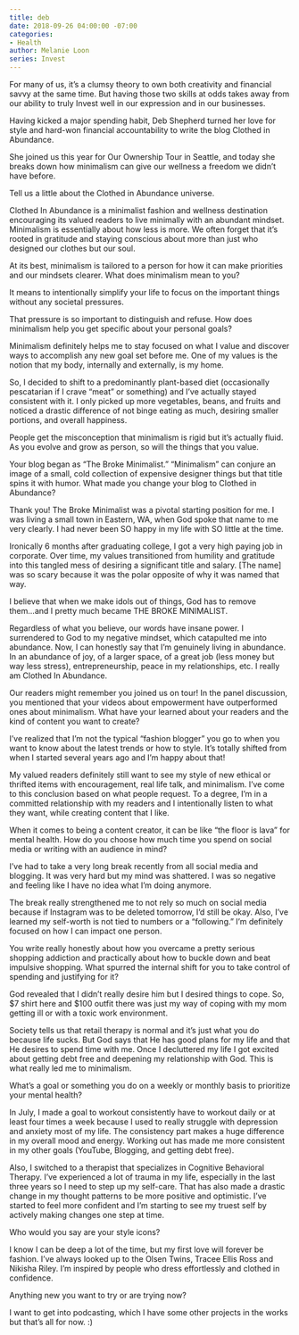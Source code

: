 ```yaml
---
title: deb
date: 2018-09-26 04:00:00 -07:00
categories:
- Health
author: Melanie Loon
series: Invest
---
```


For many of us, it’s a clumsy theory to own both creativity and financial savvy at the same time. But having those two skills at odds takes away from our ability to truly Invest well in our expression and in our businesses.

Having kicked a major spending habit, Deb Shepherd turned her love for style and hard-won financial accountability to write the blog Clothed in Abundance.

She joined us this year for Our Ownership Tour in Seattle, and today she breaks down how minimalism can give our wellness a freedom we didn’t have before.

Tell us a little about the Clothed in Abundance universe.

Clothed In Abundance is a minimalist fashion and wellness destination encouraging its valued readers to live minimally with an abundant mindset. Minimalism is essentially about how less is more. We often forget that it’s rooted in gratitude and staying conscious about more than just who designed our clothes but our soul.

At its best, minimalism is tailored to a person for how it can make priorities and our mindsets clearer. What does minimalism mean to you?

It means to intentionally simplify your life to focus on the important things without any societal pressures. 

That pressure is so important to distinguish and refuse. How does minimalism help you get specific about your personal goals?

Minimalism definitely helps me to stay focused on what I value and discover ways to accomplish any new goal set before me. One of my values is the notion that my body, internally and externally, is my home.

So, I decided to shift to a predominantly plant-based diet (occasionally pescatarian if I crave “meat” or something) and I’ve actually stayed consistent with it. I only picked up more vegetables, beans, and fruits and noticed a drastic difference of not binge eating as much, desiring smaller portions, and overall happiness. 

People get the misconception that minimalism is rigid but it’s actually fluid. As you evolve and grow as person, so will the things that you value.

Your blog began as “The Broke Minimalist.” “Minimalism” can conjure an image of a small, cold collection of expensive designer things but that title spins it with humor. What made you change your blog to Clothed in Abundance?

Thank you! The Broke Minimalist was a pivotal starting position for me. I was living a small town in Eastern, WA, when God spoke that name to me very clearly. I had never been SO happy in my life with SO little at the time.

Ironically 6 months after graduating college, I got a very high paying job in corporate. Over time, my values transitioned from humility and gratitude into this tangled mess of desiring a significant title and salary. [The name] was so scary because it was the polar opposite of why it was named that way. 

I believe that when we make idols out of things, God has to remove them...and I pretty much became THE BROKE MINIMALIST.

Regardless of what you believe, our words have insane power. I surrendered to God to my negative mindset, which catapulted me into abundance. Now, I can honestly say that I’m genuinely living in abundance. In an abundance of joy, of a larger space, of a great job (less money but way less stress), entrepreneurship, peace in my relationships, etc. I really am Clothed In Abundance. 

Our readers might remember you joined us on tour! In the panel discussion, you mentioned that your videos about empowerment have outperformed ones about minimalism. What have your learned about your readers and the kind of content you want to create?

I’ve realized that I’m not the typical “fashion blogger” you go to when you want to know about the latest trends or how to style. It’s totally shifted from when I started several years ago and I’m happy about that!

My valued readers definitely still want to see my style of new ethical or thrifted items with encouragement, real life talk, and minimalism. I’ve come to this conclusion based on what people request. To a degree, I’m in a committed relationship with my readers and I intentionally listen to what they want, while creating content that I like. 

When it comes to being a content creator, it can be like “the floor is lava” for mental health. How do you choose how much time you spend on social media or writing with an audience in mind?

I’ve had to take a very long break recently from all social media and blogging. It was very hard but my mind was shattered. I was so negative and feeling like I have no idea what I’m doing anymore.

The break really strengthened me to not rely so much on social media because if Instagram was to be deleted tomorrow, I’d still be okay. Also, I’ve learned my self-worth is not tied to numbers or a “following.” I’m definitely focused on how I can impact one person.  

You write really honestly about how you overcame a pretty serious shopping addiction and practically about how to buckle down and beat impulsive shopping. What spurred the internal shift for you to take control of spending and justifying for it?

God revealed that I didn’t really desire him but I desired things to cope. So, $7 shirt here and $100 outfit there was just my way of coping with my mom getting ill or with a toxic work environment.

Society tells us that retail therapy is normal and it’s just what you do because life sucks. But God says that He has good plans for my life and that He desires to spend time with me. Once I decluttered my life I got excited about getting debt free and deepening my relationship with God. This is what really led me to minimalism. 

What’s a goal or something you do on a weekly or monthly basis to prioritize your mental health?

In July, I made a goal to workout consistently have to workout daily or at least four times a week because I used to really struggle with depression and anxiety most of my life. The consistency part makes a huge difference in my overall mood and energy. Working out has made me more consistent in my other goals (YouTube, Blogging, and getting debt free).

Also, I switched to a therapist that specializes in Cognitive Behavioral Therapy. I’ve experienced a lot of trauma in my life, especially in the last three years so I need to step up my self-care. That has also made a drastic change in my thought patterns to be more positive and optimistic. I’ve started to feel more confident and I’m starting to see my truest self by actively making changes one step at time. 

Who would you say are your style icons?

I know I can be deep a lot of the time, but my first love will forever be fashion. I’ve always looked up to the Olsen Twins, Tracee Ellis Ross and Nikisha Riley. I’m inspired by people who dress effortlessly and clothed in confidence. 

Anything new you want to try or are trying now?

I want to get into podcasting, which I have some other projects in the works but that’s all for now. :) 
